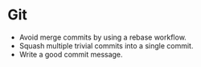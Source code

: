 # Git

- Avoid merge commits by using a rebase workflow.
- Squash multiple trivial commits into a single commit.
- Write a good commit message.